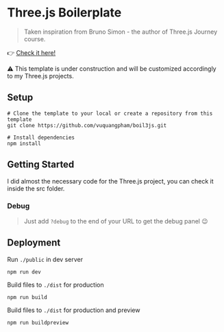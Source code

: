# Three.js Boilerplate

> Taken inspiration from Bruno Simon - the author of Three.js Journey course.

👉 <a href="https://boil3js.netlify.app/?debug" target="_blank">Check it here!</a>

⚠️ This template is under construction and will be customized accordingly to my Three.js projects.

## Setup

```shell
# Clone the template to your local or create a repository from this template
git clone https://github.com/vuquangpham/boil3js.git

# Install dependencies
npm install
```

## Getting Started

I did almost the necessary code for the Three.js project, you can check it inside the src folder.

### Debug

> Just add `?debug` to the end of your URL to get the debug panel 😉

## Deployment

Run `./public` in dev server

```shell
npm run dev
```

Build files to `./dist` for production

```shell
npm run build
```

Build files to `./dist` for production and preview

```shell
npm run buildpreview
```
